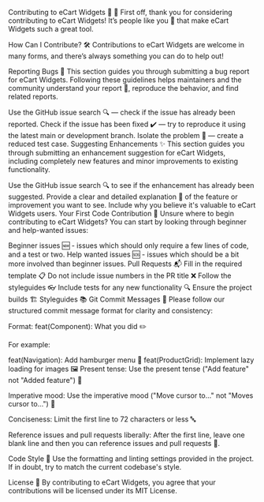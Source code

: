 Contributing to eCart Widgets 🌟
👋 First off, thank you for considering contributing to eCart Widgets! It’s people like you 🙌 that make eCart Widgets such a great tool.

How Can I Contribute? 🛠
Contributions to eCart Widgets are welcome in many forms, and there’s always something you can do to help out!

Reporting Bugs 🐛
This section guides you through submitting a bug report for eCart Widgets. Following these guidelines helps maintainers and the community understand your report 📖, reproduce the behavior, and find related reports.

Use the GitHub issue search 🔍 — check if the issue has already been reported.
Check if the issue has been fixed ✔️ — try to reproduce it using the latest main or development branch.
Isolate the problem 🧪 — create a reduced test case.
Suggesting Enhancements ✨
This section guides you through submitting an enhancement suggestion for eCart Widgets, including completely new features and minor improvements to existing functionality.

Use the GitHub issue search 🔍 to see if the enhancement has already been suggested.
Provide a clear and detailed explanation 📝 of the feature or improvement you want to see. Include why you believe it's valuable to eCart Widgets users.
Your First Code Contribution 👶
Unsure where to begin contributing to eCart Widgets? You can start by looking through beginner and help-wanted issues:

Beginner issues 🆕 - issues which should only require a few lines of code, and a test or two.
Help wanted issues 🆘 - issues which should be a bit more involved than beginner issues.
Pull Requests 📬
Fill in the required template 📋
Do not include issue numbers in the PR title ❌
Follow the styleguides 👓
Include tests for any new functionality 🔍
Ensure the project builds 🏗️
Styleguides 📚
Git Commit Messages 📝
Please follow our structured commit message format for clarity and consistency:

Format: feat(Component): What you did ✏️

For example:

feat(Navigation): Add hamburger menu 🍔
feat(ProductGrid): Implement lazy loading for images 🖼️
Present tense: Use the present tense ("Add feature" not "Added feature") 🔄

Imperative mood: Use the imperative mood ("Move cursor to..." not "Moves cursor to...") 💪

Conciseness: Limit the first line to 72 characters or less 🔤

Reference issues and pull requests liberally: After the first line, leave one blank line and then you can reference issues and pull requests 📎.

Code Style 🎨
Use the formatting and linting settings provided in the project. If in doubt, try to match the current codebase's style.

License 📄
By contributing to eCart Widgets, you agree that your contributions will be licensed under its MIT License.
